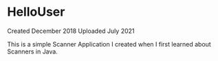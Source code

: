 # HelloUser

Created December 2018
Uploaded July 2021

This is a simple Scanner Application I created when I first learned about Scanners in Java.
